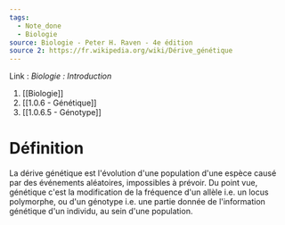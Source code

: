 ```yaml
---
tags:
  - Note_done
  - Biologie
source: Biologie - Peter H. Raven - 4e édition
source 2: https://fr.wikipedia.org/wiki/Dérive_génétique
---
```


Link :
_Biologie : Introduction_
1. [[Biologie]]
2. [[1.0.6 - Génétique]]
3. [[1.0.6.5 - Génotype]]

# Définition
La dérive génétique est l'évolution d'une population d'une espèce causé par des événements aléatoires, impossibles à prévoir. Du point vue, génétique c'est la modification de la fréquence d'un allèle i.e. un locus polymorphe, ou d'un génotype i.e. une partie donnée de l'information génétique d'un individu, au sein d'une population.